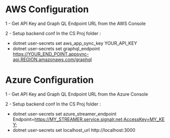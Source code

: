 # AWS Configuration
1 - Get API Key and Graph QL Endpoint URL from the AWS Console

2 - Setup backend conf
In the CS Proj folder :
- dotnet user-secrets set aws_app_sync_key YOUR_API_KEY
- dotnet user-secrets set graphql_endpoint https://YOUR_END_POINT.appsync-api.REGION.amazonaws.com/graphql

# Azure Configuration
1 - Get API Key and Graph QL Endpoint URL from the Azure Console

2 - Setup backend conf
In the CS Proj folder :
- dotnet user-secrets set azure_streamer_endpoint Endpoint=https://MY_STREAMER.service.signalr.net;AccessKey=MY_KEY;
- dotnet user-secrets set localhost_url http://localhost:3000
